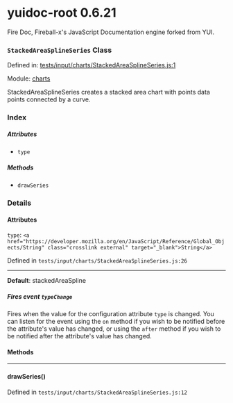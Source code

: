
# yuidoc-root 0.6.21

Fire Doc, Fireball-x&#x27;s JavaScript Documentation engine forked from YUI.

### `StackedAreaSplineSeries` Class


Defined in: [tests/input/charts/StackedAreaSplineSeries.js:1](../files/tests/input/charts/StackedAreaSplineSeries.js.js)

Module: [charts](../modules/charts.md)




StackedAreaSplineSeries creates a stacked area chart with points data points connected by a curve.

### Index


##### Attributes

  - `type`


##### Methods


  - `drawSeries`





### Details



#### Attributes


`type`: `<a href="https://developer.mozilla.org/en/JavaScript/Reference/Global_Objects/String" class="crosslink external" target="_blank">String</a>`

Defined in `tests/input/charts/StackedAreaSplineSeries.js:26`



---------------------



**Default**: stackedAreaSpline

##### Fires event `typeChange`

Fires when the value for the configuration attribute `type` is
changed. You can listen for the event using the `on` method if you
wish to be notified before the attribute's value has changed, or
using the `after` method if you wish to be notified after the
attribute's value has changed.





<!-- Method Block -->
#### Methods



--------------------------
#### drawSeries() 

Defined in `tests/input/charts/StackedAreaSplineSeries.js:12`



> 





